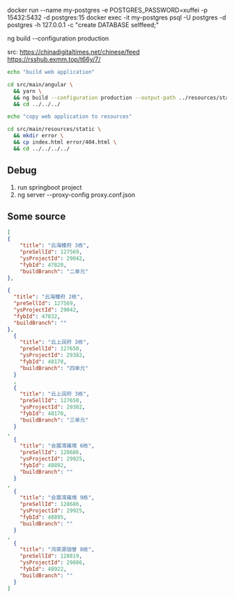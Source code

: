  docker run --name my-postgres -e POSTGRES_PASSWORD=xuffei -p 15432:5432 -d postgres:15
docker exec -it my-postgres psql -U postgres -d postgres -h 127.0.0.1 -c "create DATABASE selffeed;"


 ng build --configuration production


 src:
https://chinadigitaltimes.net/chinese/feed
https://rsshub.exmm.top/t66y/7/


```bash
echo "build web application"

cd src/main/angular \
  && yarn \
  && ng build --configuration production --output-path ../resources/static \
  && cd ../../../

echo "copy web application to resources"

cd src/main/resources/static \
  && mkdir error \
  && cp index.html error/404.html \
  && cd ../../../../


```

## Debug
1. run springboot project
2. ng server --proxy-config proxy.conf.json


## Some source
```json
[
{
    "title": "云海臻府 3栋",
    "preSellId": 127569,
    "ysProjectId": 29042,
    "fybId": 47820,
    "buildBranch": "二单元"
},

{
  "title": "云海臻府 2栋",
  "preSellId": 127569,
  "ysProjectId": 29042,
  "fybId": 47832,
  "buildBranch": ""
},
  {
    "title": "云上润府 3栋",
    "preSellId": 127650,
    "ysProjectId": 29382,
    "fybId": 48170,
    "buildBranch": "四单元"
  }
  ,
  {
    "title": "云上润府 3栋",
    "preSellId": 127650,
    "ysProjectId": 29382,
    "fybId": 48170,
    "buildBranch": "三单元"
  }
,
  {
    "title": "会展湾雍境 6栋",
    "preSellId": 128686,
    "ysProjectId": 29925,
    "fybId": 48892,
    "buildBranch": ""
  }
,
  {
    "title": "会展湾雍境 9栋",
    "preSellId": 128686,
    "ysProjectId": 29925,
    "fybId": 48895,
    "buildBranch": ""
  }
,
  {
    "title": "鸿荣源珈誉 8栋",
    "preSellId": 128819,
    "ysProjectId": 29886,
    "fybId": 48922,
    "buildBranch": ""
  }
]
```